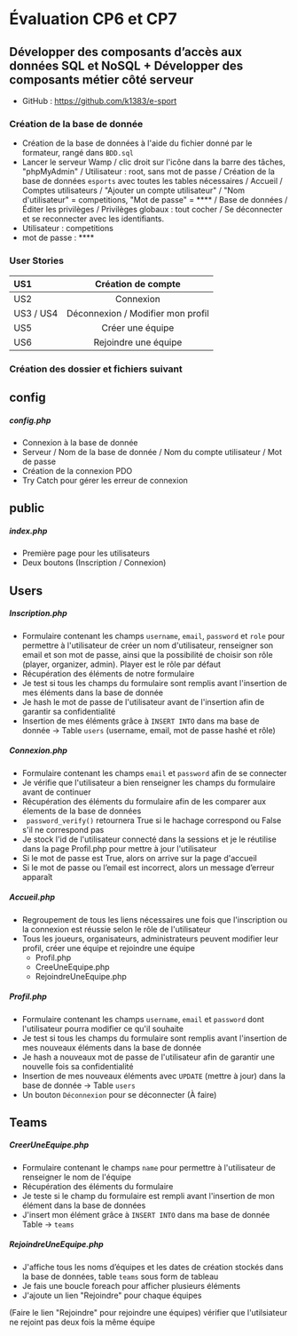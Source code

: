 # Évaluation CP6 et CP7 
## Développer des composants d’accès aux données SQL et NoSQL + Développer des composants métier côté serveur

- GitHub : https://github.com/k1383/e-sport

### Création de la base de donnée 

- Création de la base de données à l'aide du fichier donné par le formateur, rangé dans `BDD.sql`
- Lancer le serveur Wamp / clic droit sur l'icône dans la barre des tâches, "phpMyAdmin" / Utilisateur : root, sans mot de passe / Création de la base de données `esports` avec toutes les tables nécessaires / Accueil / Comptes utilisateurs / "Ajouter un compte utilisateur" / "Nom d'utilisateur" = competitions, "Mot de passe" = **** / Base de données / Éditer les privilèges / Privilèges globaux : tout cocher / Se déconnecter et se reconnecter avec les identifiants.
- Utilisateur : competitions
- mot de passe : ****

### User Stories

| US1 | Création de compte | 
| :--------------- |:---------------:| 
| US2 | Connexion |  
| US3 / US4 | Déconnexion / Modifier mon profil |   
| US5 | Créer une équipe |  
| US6 | Rejoindre une équipe |  

### Création des dossier et fichiers suivant 

## config 
##### config.php
- Connexion à la base de donnée 
- Serveur / Nom de la base de donnée / Nom du compte utilisateur / Mot de passe
- Création de la connexion PDO
- Try Catch pour gérer les erreur de connexion 

## public
##### index.php
- Première page pour les utilisateurs 
- Deux boutons (Inscription / Connexion)

## Users

##### Inscription.php
- Formulaire contenant les champs `username`, `email`, `password` et `role` pour permettre à l'utilisateur de créer un nom d'utilisateur, renseigner son email et son mot de passe, ainsi que la possibilité de choisir son rôle (player, organizer, admin). Player est le rôle par défaut
- Récupération des éléments de notre formulaire
- Je test si tous les champs du formulaire sont remplis avant l'insertion de mes éléments dans la base de donnée
- Je hash le mot de passe de l'utilisateur avant de l'insertion afin de garantir sa confidentialité 
- Insertion de mes éléments grâce à `INSERT INTO` dans ma base de donnée → Table `users` (username, email, mot de passe hashé et rôle)

##### Connexion.php
- Formulaire contenant les champs `email` et `password` afin de se connecter
- Je vérifie que l'utilisateur a bien renseigner les champs du formulaire avant de continuer
- Récupération des éléments du formulaire afin de les comparer aux élements de la base de données
- ` password_verify()` retournera True si le hachage correspond ou False s'il ne correspond pas
- Je stock l'id de l'utilisateur connecté dans la sessions et je le réutilise dans la page Profil.php pour mettre à jour l'utilisateur
- Si le mot de passe est True, alors on arrive sur la page d'accueil
- Si le mot de passe ou l’email est incorrect, alors un message d’erreur apparaît

##### Accueil.php
- Regroupement de tous les liens nécessaires une fois que l'inscription ou la connexion est réussie selon le rôle de l'utilisateur 
- Tous les joueurs, organisateurs, administrateurs peuvent modifier leur profil, créer une équipe et rejoindre une équipe  
  - Profil.php
  - CreeUneEquipe.php
  - RejoindreUneEquipe.php

##### Profil.php
- Formulaire contenant les champs `username`, `email` et `password` dont l'utilisateur pourra modifier ce qu'il souhaite 
- Je test si tous les champs du formulaire sont remplis avant l'insertion de mes nouveaux éléments dans la base de donnée
- Je hash a nouveaux mot de passe de l'utilisateur afin de garantir une nouvelle fois sa confidentialité
- Insertion de mes nouveaux éléments avec `UPDATE` (mettre à jour) dans la base de donnée → Table `users`
- Un bouton `Déconnexion` pour se déconnecter (À faire)

## Teams

##### CreerUneEquipe.php
- Formulaire contenant le champs `name` pour permettre à l'utilisateur de renseigner le nom de l'équipe 
- Récupération des éléments du formulaire
- Je teste si le champ du formulaire est rempli avant l'insertion de mon élément dans la base de données
- J'insert mon élément grâce à `INSERT INTO` dans ma base de donnée Table → `teams`

##### RejoindreUneEquipe.php
- J'affiche tous les noms d’équipes et les dates de création stockés dans la base de données, table `teams` sous form de tableau 
- Je fais une boucle foreach pour afficher plusieurs éléments
- J'ajoute un lien "Rejoindre" pour chaque équipes

(Faire le lien "Rejoindre" pour rejoindre une équipes)
vérifier que l'utilsiateur ne rejoint pas deux fois la même équipe
